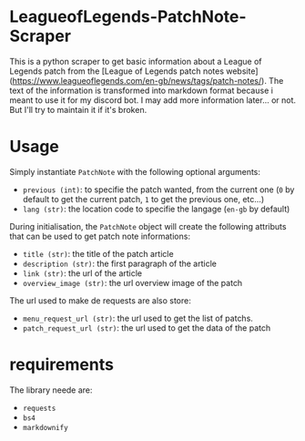 # LeagueofLegends-PatchNote-Scraper

This is a python scraper to get basic information about a League of Legends patch from the [League of Legends patch notes website] (https://www.leagueoflegends.com/en-gb/news/tags/patch-notes/).
The text of the information is transformed into markdown format because i meant to use it for my discord bot.
I may add more information later... or not.
But I'll try to maintain it if it's broken.

# Usage

Simply instantiate `PatchNote` with the following optional arguments:
- `previous (int)`: to specifie the patch wanted, from the current one (`0` by default to get the current patch, `1` to get the previous one, etc...)
- `lang (str)`: the location code to specifie the langage (`en-gb` by default)

During initialisation, the `PatchNote` object will create the following attributs that can be used to get patch note informations:
- `title (str)`: the title of the patch article
- `description (str)`: the first paragraph of the article
- `link (str)`: the url of the article
- `overview_image (str)`: the url overview image of the patch

The url used to make de requests are also store:
- `menu_request_url (str)`: the url used to get the list of patchs.
- `patch_request_url (str)`: the url used to get the data of the patch

# requirements

The library neede are:
- `requests`
- `bs4`
- `markdownify`

